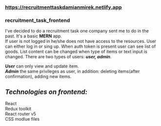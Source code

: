 ### https://recruitmenttaskdamianmirek.netlify.app

### recruitment_task_frontend
I've decided to do a recruitment task one company sent me to do in the past. It's a basic **MERN** app.\
If user is not logged in he/she does not have access to the resources. User can either log in or sing up. When auth token is present user can see list of goods. List content can be changed when type of items or text input is changed. There are two types of users: ***user, admin***.

***User*** can only view and update item.\
***Admin*** the same privileges as user, in addition: deleting items(after confirmation), adding new items.

## *Technologies on frontend:*
React\
Redux toolkit\
React router v5\
CSS modlue files
